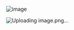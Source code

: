![image](https://github.com/user-attachments/assets/67118a0c-24ff-40b5-88cf-ca11fa6ccadb)

![Uploading image.png…]()

